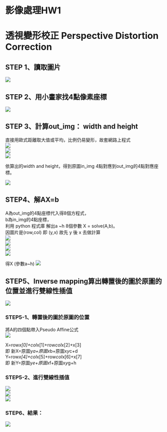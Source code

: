 # 影像處理HW1 
# 透視變形校正 Perspective Distortion Correction

## STEP 1、讀取圖片
![](https://i.imgur.com/dTlG9BH.png)<br>
## STEP 2、用小畫家找4點像素座標
![](https://i.imgur.com/dhbxMoq.png)<br>
## STEP 3、計算out_img： width and height
直接用歐式距離取大值或平均，比例仍易變形，故套網路上程式<br>
![](https://i.imgur.com/NMmKWwu.png)<br>
![](https://i.imgur.com/kv1sMVF.jpg)<br>
![](https://i.imgur.com/fZOqzTS.png)<br>

依算出的width and height，得到原圖in_img 4點對應到out_img的4點對應座標。<br>

![](https://i.imgur.com/QqDJ9fC.jpg)<br>

## STEP4、解AX=b
A為out_img的4點座標代入得8個方程式，<br>
b為in_img的4點座標，<br>
利用 python 程式庫 解出a ~h 8個參數 X = solve(A,b)。<br>
因圖片是(row,col) 即 (y,x) 故先 y 後 x 去做計算<br>
![](https://i.imgur.com/FlZROWy.png)<br>
![](https://i.imgur.com/IH7u364.png)<br>
![](https://i.imgur.com/MT6jEvb.png)<br>
![](https://i.imgur.com/6Casp7e.jpg)<br>

得X (參數a~h)
![](https://i.imgur.com/ZYNPkFa.png)

## STEP5、Inverse mapping算出轉置後的圖於原圖的位置並進行雙線性插值
![](https://i.imgur.com/JFsjTDf.png)
### STEP5-1、轉置後的圖於原圖的位置
將A的四個點帶入Pseudo Affine公式 <br>
![](https://i.imgur.com/qEjnwdf.png)

X=row*x[0]+col*x[1]+row*col*x[2]+x[3] <br>
即 新X=原圖y*a+原圖x*b+原圖x*y*c+d <br>
Y=row*x[4]+col*x[5]+row*col*x[6]+x[7] <br>
即 新Y=原圖y*e+原圖x*f+原圖x*y*g+h <br>

### STEP5-2、進行雙線性插值
![](https://i.imgur.com/ffQxdr1.png)<br>
![](https://i.imgur.com/z5Rtorc.jpg)<br>
![](https://i.imgur.com/7NueNdE.jpg)<br>

### STEP6、結果：
![](https://i.imgur.com/Hg2yogd.png)









